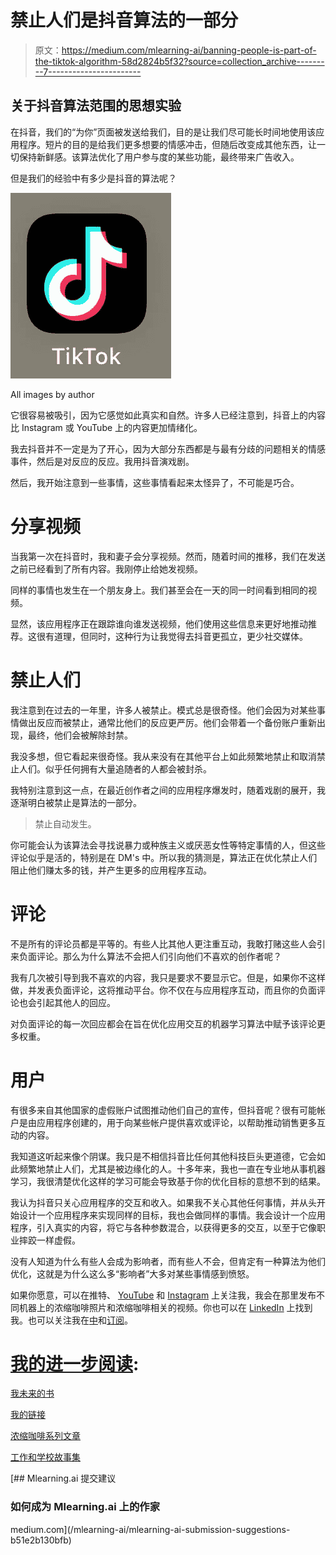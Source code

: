 # 禁止人们是抖音算法的一部分

> 原文：<https://medium.com/mlearning-ai/banning-people-is-part-of-the-tiktok-algorithm-58d2824b5f32?source=collection_archive---------7----------------------->

## 关于抖音算法范围的思想实验

在抖音，我们的“为你”页面被发送给我们，目的是让我们尽可能长时间地使用该应用程序。短片的目的是给我们更多想要的情感冲击，但随后改变成其他东西，让一切保持新鲜感。该算法优化了用户参与度的某些功能，最终带来广告收入。

但是我们的经验中有多少是抖音的算法呢？

![](img/382a915387cbf43ec092cc038fc71315.png)

All images by author

它很容易被吸引，因为它感觉如此真实和自然。许多人已经注意到，抖音上的内容比 Instagram 或 YouTube 上的内容更加情绪化。

我去抖音并不一定是为了开心，因为大部分东西都是与最有分歧的问题相关的情感事件，然后是对反应的反应。我用抖音演戏剧。

然后，我开始注意到一些事情，这些事情看起来太怪异了，不可能是巧合。

# 分享视频

当我第一次在抖音时，我和妻子会分享视频。然而，随着时间的推移，我们在发送之前已经看到了所有内容。我刚停止给她发视频。

同样的事情也发生在一个朋友身上。我们甚至会在一天的同一时间看到相同的视频。

显然，该应用程序正在跟踪谁向谁发送视频，他们使用这些信息来更好地推动推荐。这很有道理，但同时，这种行为让我觉得去抖音更孤立，更少社交媒体。

# 禁止人们

我注意到在过去的一年里，许多人被禁止。模式总是很奇怪。他们会因为对某些事情做出反应而被禁止，通常比他们的反应更严厉。他们会带着一个备份账户重新出现，最终，他们会被解除封禁。

我没多想，但它看起来很奇怪。我从来没有在其他平台上如此频繁地禁止和取消禁止人们。似乎任何拥有大量追随者的人都会被封杀。

我特别注意到这一点，在最近创作者之间的应用程序爆发时，随着戏剧的展开，我逐渐明白被禁止是算法的一部分。

> 禁止自动发生。

你可能会认为该算法会寻找说暴力或种族主义或厌恶女性等特定事情的人，但这些评论似乎是活的，特别是在 DM's 中。所以我的猜测是，算法正在优化禁止人们阻止他们赚太多的钱，并产生更多的应用程序互动。

# 评论

不是所有的评论员都是平等的。有些人比其他人更注重互动，我敢打赌这些人会引来负面评论。那么为什么算法不会把人们引向他们不喜欢的创作者呢？

我有几次被引导到我不喜欢的内容，我只是要求不要显示它。但是，如果你不这样做，并发表负面评论，这将推动平台。你不仅在与应用程序互动，而且你的负面评论也会引起其他人的回应。

对负面评论的每一次回应都会在旨在优化应用交互的机器学习算法中赋予该评论更多权重。

# 用户

有很多来自其他国家的虚假账户试图推动他们自己的宣传，但抖音呢？很有可能帐户是由应用程序创建的，用于向某些帐户提供喜欢或评论，以帮助推动销售更多互动的内容。

我知道这听起来像个阴谋。我只是不相信抖音比任何其他科技巨头更道德，它会如此频繁地禁止人们，尤其是被边缘化的人。十多年来，我也一直在专业地从事机器学习，我很清楚优化这样的学习可能会导致基于你的优化目标的意想不到的结果。

我认为抖音只关心应用程序的交互和收入。如果我不关心其他任何事情，并从头开始设计一个应用程序来实现同样的目标，我也会做同样的事情。我会设计一个应用程序，引入真实的内容，将它与各种参数混合，以获得更多的交互，以至于它像职业摔跤一样虚假。

没有人知道为什么有些人会成为影响者，而有些人不会，但肯定有一种算法为他们优化，这就是为什么这么多“影响者”大多对某些事情感到愤怒。

如果你愿意，可以在推特、 [YouTube](https://m.youtube.com/channel/UClgcmAtBMTmVVGANjtntXTw?source=post_page---------------------------) 和 [Instagram](https://www.instagram.com/espressofun/) 上关注我，我会在那里发布不同机器上的浓缩咖啡照片和浓缩咖啡相关的视频。你也可以在 [LinkedIn](https://www.linkedin.com/in/dr-robert-mckeon-aloe-01581595) 上找到我。也可以关注我在[中](https://towardsdatascience.com/@rmckeon/follow)和[订阅](https://rmckeon.medium.com/subscribe)。

# [我的进一步阅读](https://rmckeon.medium.com/story-collection-splash-page-e15025710347):

[我未来的书](https://www.kickstarter.com/projects/espressofun/engineering-better-espresso-data-driven-coffee)

[我的链接](https://rmckeon.medium.com/my-links-5de9eb69c26b?source=your_stories_page----------------------------------------)

[浓缩咖啡系列文章](https://rmckeon.medium.com/a-collection-of-espresso-articles-de8a3abf9917?postPublishedType=repub)

[工作和学校故事集](https://rmckeon.medium.com/a-collection-of-work-and-school-stories-6b7ca5a58318?source=your_stories_page-------------------------------------)

[](/mlearning-ai/mlearning-ai-submission-suggestions-b51e2b130bfb) [## Mlearning.ai 提交建议

### 如何成为 Mlearning.ai 上的作家

medium.com](/mlearning-ai/mlearning-ai-submission-suggestions-b51e2b130bfb)